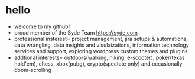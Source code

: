 # hello
- welcome to my github! 
- proud member of the Syde Team https://syde.com 
- professional insterest= project management, jira setups & automations, data wrangling, data insights and visulaizations, information technology services and support, exploring wordpress custom themes and plugins
- addtional interests= outdoors(walking, hiking, e-scooter), poker(texas hold'em), chess, xbox(pubg), crypto(spectate only) and occasionally doom-scrolling
